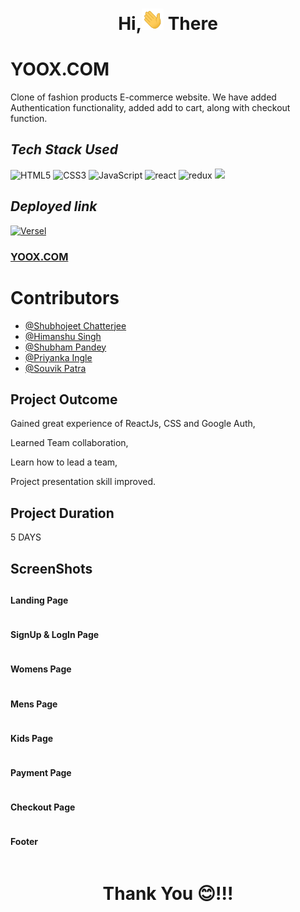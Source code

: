 <h1 align="center"> Hi,<img style="width: 35px;" src="https://raw.githubusercontent.com/ABSphreak/ABSphreak/master/gifs/Hi.gif" alt=""> There</h1>

# YOOX.COM
Clone of fashion products E-commerce website.  We have added Authentication functionality, added add to cart, along with checkout function.

<h2 align="left"><i>Tech Stack Used</i></h2>
<div align="left">
<img alt="HTML5" src="https://img.shields.io/badge/html5-%23E34F26.svg?style=for-the-badge&logo=html5&logoColor=white"/>
<img alt="CSS3" src="https://img.shields.io/badge/css3-%231572B6.svg?style=for-the-badge&logo=css3&logoColor=white"/> 
<img alt="JavaScript" src="https://img.shields.io/badge/javascript-%23323330.svg?style=for-the-badge&logo=javascript&logoColor=%23F7DF1E"/>
<img alt="react" src="https://img.shields.io/badge/React-20232A?style=for-the-badge&logo=react&logoColor=61DAFB" />
<img alt="redux" src="https://img.shields.io/badge/Redux-593D88?style=for-the-badge&logo=redux&logoColor=white" />  
<img alit="chakra" src="https://img.shields.io/badge/chakra-%234ED1C5.svg?style=for-the-badge&logo=chakraui&logoColor=white" />  
</div>

<h2 align="left"><i>Deployed link</i></h2>
  <a href="https://smart-point.vercel.app" target="_blank">
  <img alt="Versel" src="https://console.dev/img/favicons/vercel.com.png"/>
  </a>
<h3 align="left"><a href="https://smart-point.vercel.app" target="_blank">YOOX.COM</a></h3>

<h1>Contributors</h1>
    <ul>
        <li><a href="https://github.com/shubhojeet1" target="_blank">@Shubhojeet Chatterjee</a></li>
        <li><a href="https://github.com/HimanshuSingh1407" target="_blank">@Himanshu Singh</a></li>
        <li> <a href="https://github.com/Shubh596" target="_blank">@Shubham Pandey</a> </li>
        <li><a href="https://github.com/priyanka1565" target="_blank">@Priyanka Ingle</a></li>
        <li><a href="https://github.com/iam-souvik" target="_blank">@Souvik Patra</a></li>
    </ul>
<h2>Project Outcome</h2>
<p>Gained great experience of ReactJs, CSS and Google Auth,</p>
<p>Learned Team collaboration,</p>
<p>Learn how to lead a team,</p>
<p>Project presentation skill improved.</p>

<h2>Project Duration</h2>
<p> 5 DAYS</p>  

<h2>ScreenShots<h2>
<h4>Landing Page</h4>
<p></p>
 <div style="display: grid; grid-template-columns: repeat(2,1fr); gap:20px " >
  <img style="width: 100%;" src="https://i.ibb.co/9r3gB6x/Screenshot-2022-12-21-at-2-28-48-PM.png" alt="">
 </div>
 
 <h4>SignUp & LogIn Page</h4>
<p></p>
 <div style="display: grid; grid-template-columns: repeat(2,1fr); gap:20px " >
  <img style="width: 100%;" src="https://i.ibb.co/D1WGfb0/Screenshot-2022-12-21-at-2-45-48-PM.png" alt="">
 </div>

 
 <h4>Womens Page</h4>
<p></p>
 <div style="display: grid; grid-template-columns: repeat(2,1fr); gap:20px " >
  <img style="width: 100%;" src="https://i.ibb.co/r2xy1MQ/Screenshot-2022-12-21-at-2-40-02-PM.png" alt="">
 </div>
 
 <h4>Mens Page</h4>
<p></p>
 <div style="display: grid; grid-template-columns: repeat(2,1fr); gap:20px " >
  <img style="width: 100%;" src="https://i.ibb.co/Jvmr97n/Screenshot-2022-12-21-at-2-41-58-PM.png" alt="">
 </div>
 <h4>Kids Page</h4>
<p></p>
 <div style="display: grid; grid-template-columns: repeat(2,1fr); gap:20px " >
  <img style="width: 100%;" src="https://i.ibb.co/9ZHjwKv/Screenshot-2022-12-21-at-2-43-48-PM.png" alt="">
 </div>
 
  <h4>Payment Page</h4>
<p></p>
 <div style="display: grid; grid-template-columns: repeat(2,1fr); gap:20px " >
  <img style="width: 100%;" src="https://i.ibb.co/YPp28cg/Screenshot-2022-12-21-at-2-47-57-PM.png" alt="">
 </div>
  <h4>Checkout Page</h4>
<p></p>
 <div style="display: grid; grid-template-columns: repeat(2,1fr); gap:20px " >
  <img style="width: 100%;" src="https://i.ibb.co/q51Lthb/Screenshot-2022-12-21-at-2-47-30-PM.png" alt="">
 </div>
 
 <h4>Footer</h4>
<p></p>
 <div style="display: grid; grid-template-columns: repeat(2,1fr); gap:20px " >
  <img style="width: 100%;" src="https://i.ibb.co/zF6nk6D/Screenshot-2022-12-21-at-2-50-32-PM.png" alt="">
 </div>



<h1 align="center"> Thank You 😊!!!</h1>

